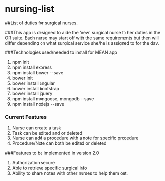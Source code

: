 # nursing-list

##List of duties for surgical nurses.

###This app is designed to aide the 'new' surgical nurse to her duties in the OR suite.  Each nurse may start off with the same requirements but then will differ depending on what surgical service she/he is assigned to for the day.

###Technologies used/needed to install for MEAN app
1. npm init
2. npm install express
3. npm install bower --save
4. bower init
5. bower install angular
6. bower install bootstrap
7. bower install jquery
8. npm install mongoose, mongodb --save
9. npm install nodejs --save

### Current Features
1. Nurse can create a task
2. Task can be edited and or deleted
3. Nurse can add a procedure with a note for specific procedure
4. Procedure/Note can both be edited or deleted

###Features to be implemented in version 2.0
1. Authorization secure
2. Able to retrieve specific surgical info
3. Ability to share notes with other nurses to help them out.
